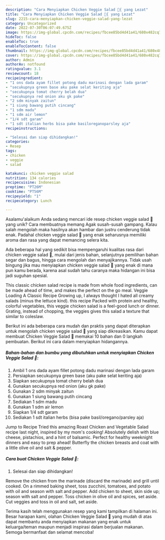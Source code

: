 ```yaml
---
description: "Cara Menyiapkan Chicken Veggie Salad 🥗{ yang Lezat"
title: "Cara Menyiapkan Chicken Veggie Salad 🥗{ yang Lezat"
slug: 2215-cara-menyiapkan-chicken-veggie-salad-yang-lezat
category: Uncategorized
date: 2022-07-30T06:07:49.675Z
image: https://img-global.cpcdn.com/recipes/fbcee85bd4d41a41/680x482cq70/chicken-veggie-salad-foto-resep-utama.jpg
hideToc: false
enableToc: true
enableTocContent: false
thumbnail: https://img-global.cpcdn.com/recipes/fbcee85bd4d41a41/680x482cq70/chicken-veggie-salad-foto-resep-utama.jpg
cover: https://img-global.cpcdn.com/recipes/fbcee85bd4d41a41/680x482cq70/chicken-veggie-salad-foto-resep-utama.jpg
author: Admin
authorAv: notfound
ratingvalue: 3.1
reviewcount: 18
recipeingredient:
- "1 ons dada ayam fillet potong dadu marinasi dengan lada garam"
- "secukupnya green base aku pake selat keriting aja"
- "secukupnya tomat cherry belah dua"
- "secukupnya red onion aku gk pake"
- "2 sdm minyak zaitun"
- "1 siung bawang putih cincang"
- "1 sdm madu"
- "1 sdm air lemon"
- "1/4 sdt garam"
- "1 sdt italian herbs bisa pake basiloreganoparsley aja"
recipeinstructions:

- "Selesai dan siap dihidangkan!"
categories:
- Resep
tags:
- chicken
- veggie
- salad

katakunci: chicken veggie salad 
nutrition: 134 calories
recipecuisine: Indonesian
preptime: "PT26M"
cooktime: "PT56M"
recipeyield: "1"
recipecategory: Lunch

---
```



Asalamu'alaikum Anda sedang mencari ide resep chicken veggie salad 🥗 yang unik? Cara membuatnya memang Agak susah-susah gampang. Kalau salah mengolah maka hasilnya akan hambar dan justru cenderung tidak enak. Padahal chicken veggie salad 🥗 yang enak seharusnya memiliki aroma dan rasa yang dapat memancing selera kita.


Ada beberapa hal yang sedikit bisa mempengaruhi kualitas rasa dari chicken veggie salad 🥗, mulai dari jenis bahan, selanjutnya pemilihan bahan segar dan bagus, hingga cara mengolah dan menyajikannya. Tidak usah bingung jika mau menyiapkan chicken veggie salad 🥗 yang enak di mana pun kamu berada, karena asal sudah tahu caranya maka hidangan ini bisa jadi suguhan spesial.

This classic chicken salad recipe is made from whole food ingredients, can be made ahead of time, and makes the perfect on the go meal. Veggie Loading A Classic Recipe Growing up, I always thought I hated all creamy salads (minus the lettuce kind). this recipe Packed with protein and healthy, colorful vegetables, this veggie chicken salad is a feel-good lunch or dinner. Grating, instead of chopping, the veggies gives this salad a texture that similar to coleslaw.


Berikut ini ada beberapa cara mudah dan praktis yang dapat diterapkan untuk mengolah chicken veggie salad 🥗 yang siap dikreasikan. Kamu dapat membuat Chicken Veggie Salad 🥗 memakai 10 bahan dan 0 langkah pembuatan. Berikut ini cara dalam menyiapkan hidangannya.

<!--inarticleads1-->

##### Bahan-bahan dan bumbu yang dibutuhkan untuk menyiapkan Chicken Veggie Salad 🥗:

1. Ambil 1 ons dada ayam fillet potong dadu marinasi dengan lada garam
1. Persiapkan secukupnya green base (aku pake selat keriting aja)
1. Siapkan secukupnya tomat cherry belah dua
1. Gunakan secukupnya red onion (aku gk pake)
1. Gunakan 2 sdm minyak zaitun
1. Gunakan 1 siung bawang putih cincang
1. Sediakan 1 sdm madu
1. Gunakan 1 sdm air lemon
1. Siapkan 1/4 sdt garam
1. Sediakan 1 sdt italian herbs (bisa pake basil/oregano/parsley aja)


Jump to Recipe Tried this amazing Roast Chicken and Vegetable Salad recipe last night, inspired by my mom&#39;s cooking! Absolutely delish with blue cheese, pistachios, and a hint of balsamic. Perfect for healthy weeknight dinners and easy to prep ahead! Butterfly the chicken breasts and coat with a little olive oil and salt &amp; pepper. 

<!--inarticleads2-->

##### Cara buat Chicken Veggie Salad 🥗:


1. Selesai dan siap dihidangkan!

Remove the chicken from the marinade (discard the marinade) and grill until cooked. On a rimmed baking sheet, toss zucchini, tomatoes, and potato with oil and season with salt and pepper. Add chicken to sheet, skin side up; season with salt and pepper. Toss chicken in olive oil and spices, set aside. Cut veggies and toss in oil and salt, set aside. 

Terima kasih telah menggunakan resep yang kami tampilkan di halaman ini. Besar harapan kami, olahan Chicken Veggie Salad 🥗 yang mudah di atas dapat membantu anda menyiapkan makanan yang enak untuk keluarga/teman maupun menjadi inspirasi dalam berjualan makanan. Semoga bermanfaat dan selamat mencoba!
